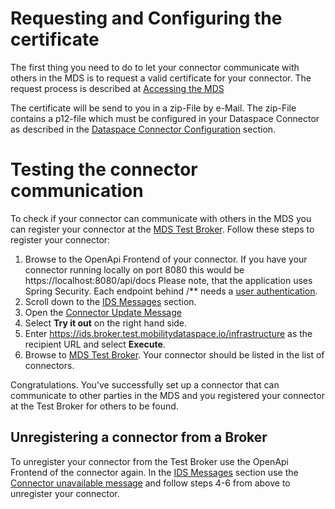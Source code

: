 # Requesting and Configuring the certificate
The first thing you need to do to let your connector communicate with others in the MDS is to request a valid certificate for your connector. The request process is described at [Accessing the MDS](https://github.com/Mobility-Data-Space/mobility-data-space/wiki/Welcome-to-Mobility-Data-Space#zugang-zum-datenraum-mobilit%C3%A4t)

The certificate will be send to you in a zip-File by e-Mail. The zip-File contains a p12-file which must be configured in your Dataspace Connector as described in the [Dataspace Connector Configuration](https://international-data-spaces-association.github.io/DataspaceConnector/Deployment/Configuration#step-2-ids-certificate) section.

# Testing the connector communication
To check if your connector can communicate with others in the MDS you can register your connector at the [MDS Test Broker](https://broker.test.mobilitydataspace.io/connector). Follow these steps to register your connector:
1. Browse to the OpenApi Frontend of your connector. If you have your connector running locally on port 8080 this would be https://localhost:8080/api/docs
Please note, that the application uses Spring Security. Each endpoint behind /** needs a [user authentication](https://international-data-spaces-association.github.io/DataspaceConnector/Deployment/Configuration#authentication).
2. Scroll down to the [IDS Messages](https://localhost:8080/api/swagger-ui/index.html?configUrl=/v3/api-docs/swagger-config#/IDS%20Messages) section. 
3. Open the [Connector Update Message](https://localhost:8080/api/swagger-ui/index.html?configUrl=/v3/api-docs/swagger-config#/IDS%20Messages/sendConnectorUpdateMessage_3)
4. Select __Try it out__ on the right hand side.
5. Enter https://ids.broker.test.mobilitydataspace.io/infrastructure as the recipient URL and select __Execute__.
6. Browse to [MDS Test Broker](https://broker.test.mobilitydataspace.io/connector). Your connector should be listed in the list of connectors.

Congratulations. You've successfully set up a connector that can communicate to other parties in the MDS and you registered your connector at the Test Broker for others to be found.

## Unregistering a connector from a Broker
To unregister your connector from the Test Broker use the OpenApi Frontend of the connector again. In the [IDS Messages](https://localhost:8080/api/swagger-ui/index.html?configUrl=/v3/api-docs/swagger-config#/IDS%20Messages) section use the [Connector unavailable message](https://localhost:8080/api/swagger-ui/index.html?configUrl=/v3/api-docs/swagger-config#/IDS%20Messages/sendConnectorUpdateMessage_4) and follow steps 4-6 from above to unregister your connector. 
